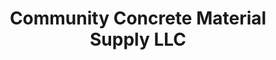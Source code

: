 ---
title: "Community Concrete Material Supply LLC"
url: /baltimore/community-concrete-material-supply-llc/
shop: trade
---